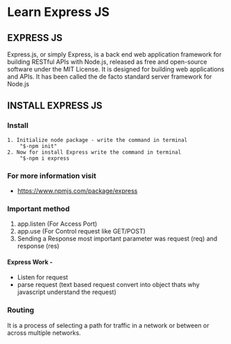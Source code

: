 # Learn Express JS

## EXPRESS JS
Express.js, or simply Express, is a back end web application framework for building RESTful APIs with Node.js, released as free and open-source software under the MIT License. It is designed for building web applications and APIs. It has been called the de facto standard server framework for Node.js

## INSTALL EXPRESS JS

### Install

    1. Initialize node package - write the command in terminal
        "$-npm init"
    2. Now for install Express write the command in terminal
        "$-npm i express

### For more information visit
- https://www.npmjs.com/package/express

### Important method

 1. app.listen (For Access Port)
 2. app.use (For Control request like GET/POST)
 3. Sending a Response most important parameter was request (req) and response (res)

 #### Express Work -
 * Listen for request
 * parse request (text based request convert into object thats why javascript understand the request)
 
 ### Routing
 It is a process of selecting a path for traffic in a network or between or across multiple networks.